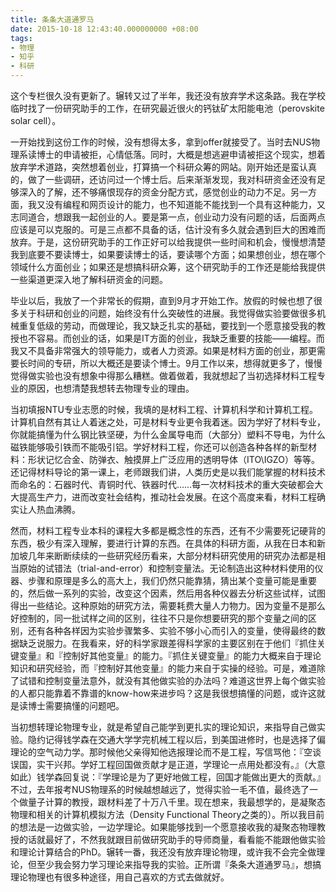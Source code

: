 ```yaml
---
title: 条条大道通罗马
date: 2015-10-18 12:43:40.000000000 +08:00
tags:
- 物理
- 知乎
- 科研
---
```


这个专栏很久没有更新了。辗转又过了半年，我还没有放弃学术这条路。我在学校临时找了一份研究助手的工作，在研究最近很火的钙钛矿太阳能电池（perovskite solar cell）。

一开始找到这份工作的时候，没有想得太多，拿到offer就接受了。当时去NUS物理系读博士的申请被拒，心情低落。同时，大概是想逃避申请被拒这个现实，想着放弃学术道路，突然想着创业，打算搞一个科研众筹的网站。刚开始还是蛮认真的，做了一些调研，还访问过一个博士后。后来渐渐发现，我对科研资金还没有足够深入的了解，还不够痛恨现存的资金分配方式，感觉创业的动力不足。另一方面，我又没有编程和网页设计的能力，也不知道能不能找到一个具有这种能力，又志同道合，想跟我一起创业的人。要是第一点，创业动力没有问题的话，后面两点应该是可以克服的。可是三点都不具备的话，估计没有多久就会遇到巨大的困难而放弃。于是，这份研究助手的工作正好可以给我提供一些时间和机会，慢慢想清楚我到底要不要读博士，如果要读博士的话，要读哪个方面；如果想创业，想在哪个领域什么方面创业；如果还是想搞科研众筹，这个研究助手的工作还是能给我提供一些渠道更深入地了解科研资金的问题。

毕业以后，我放了一个非常长的假期，直到9月才开始工作。放假的时候也想了很多关于科研和创业的问题，始终没有什么突破性的进展。我觉得做实验要做很多机械重复低级的劳动，而做理论，我又缺乏扎实的基础，要找到一个愿意接受我的教授也不容易。而创业的话，如果是IT方面的创业，我缺乏重要的技能——编程。而我又不具备非常强大的领导能力，或者人力资源。如果是材料方面的创业，那更需要长时间的专研，所以大概还是要读个博士。9月工作以来，想得就更多了，慢慢觉得做实验也没有想象中得那么糟糕。做着做着，我就想起了当初选择材料工程专业的原因，也想清楚我想转去物理专业的理由。

当初填报NTU专业志愿的时候，我填的是材料工程、计算机科学和计算机工程。计算机自然有其让人着迷之处，可是材料专业更令我着迷。因为学好了材料专业，你就能搞懂为什么钢比铁坚硬，为什么金属导电而（大部分）塑料不导电，为什么磁铁能够吸引铁而不能吸引铝。学好材料工程，你还可以创造各种各样的新型材料：形状记忆合金、防弹衣、触摸屏上广泛应用的透明导体（ITO\\IGZO）等等。还记得材料导论的第一课上，老师跟我们讲，人类历史是以我们能掌握的材料技术而命名的：石器时代、青铜时代、铁器时代……每一次材料技术的重大突破都会大大提高生产力，进而改变社会结构，推动社会发展。在这个高度来看，材料工程确实让人热血沸腾。

然而，材料工程专业本科的课程大多都是概念性的东西，还有不少需要死记硬背的东西，极少有深入理解，要进行计算的东西。在具体的科研方面，从我在日本和新加坡几年来断断续续的一些研究经历看来，大部分材料研究使用的研究办法都是相当原始的试错法（trial-and-error）和控制变量法。无论制造出这种材料使用的仪器、步骤和原理是多么的高大上，我们仍然只能靠猜，猜出某个变量可能是重要的，然后做一系列的实验，改变这个因素，然后用各种仪器去分析这些试样，试图得出一些结论。这种原始的研究方法，需要耗费大量人力物力。因为变量不是那么好控制的，同一批试样之间的区别，往往不只是你想要研究的那个变量之间的区别，还有各种各样因为实验步骤繁多、实验不够小心而引入的变量，使得最终的数据缺乏说服力。在我看来，好的科学家跟差得科学家的主要区别在于他们『抓住关键变量』和『控制好其他变量』的能力。『抓住关键变量』的能力大概来自于理论知识和研究经验，而『控制好其他变量』的能力来自于实操的经验。可是，难道除了试错和控制变量法意外，就没有其他做实验的办法吗？难道这世界上每个做实验的人都只能靠着不靠谱的know-how来进步吗？这是我很想搞懂的问题，或许这就是读博士需要搞懂的问题吧。

当初想转理论物理专业，就是希望自己能学到更扎实的理论知识，来指导自己做实验。隐约记得钱学森在交通大学学完机械工程以后，到美国进修时，也是选择了偏理论的空气动力学。那时候他父亲得知他选报理论而不是工程，写信骂他：『空谈误国，实干兴邦。学好工程回国做贡献才是正道，学理论一点用处都没有。』（大意如此）钱学森回复说：『学理论是为了更好地做工程，回国才能做出更大的贡献。』不过，去年报考NUS物理系的时候越想越远了，觉得实验一毛不值，最终选了一个做量子计算的教授，跟材料差了十万八千里。现在想来，我最想学的，是凝聚态物理和相关的计算机模拟方法（Density Functional Theory之类的）。所以我目前的想法是一边做实验，一边学理论。如果能够找到一个愿意接收我的凝聚态物理教授的话就最好了，不然我就跟目前做研究助手的导师商量，看看能不能跟他做实验和理论计算结合的PhD。辗转一番，我还没有放弃理论物理，或许我不会完全做理论，但至少我会努力学习理论来指导我的实验。正所谓『条条大道通罗马』，想搞理论物理也有很多种途径，用自己喜欢的方式去做就好。